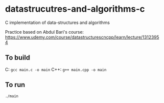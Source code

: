 # datastrucutres-and-algorithms-c
C implementation of data-structures and algorithms

Practice based on Abdul Bari's course: 
https://www.udemy.com/course/datastructurescncpp/learn/lecture/13123954 

## To build

C: `gcc main.c -o main`
C++: `g++ main.cpp -o main`
## To run

`./main`

